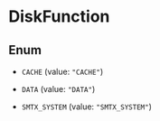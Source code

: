 

# DiskFunction

## Enum


* `CACHE` (value: `"CACHE"`)

* `DATA` (value: `"DATA"`)

* `SMTX_SYSTEM` (value: `"SMTX_SYSTEM"`)



